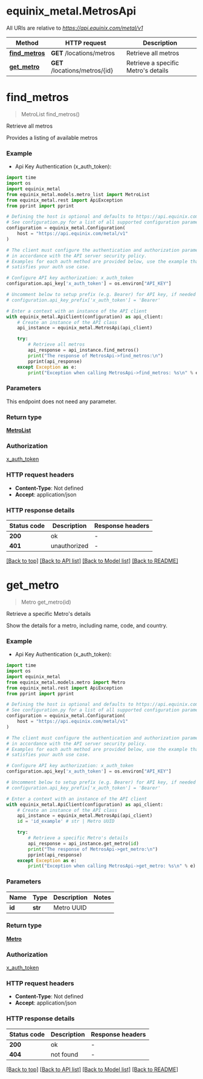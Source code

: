 # equinix_metal.MetrosApi

All URIs are relative to *https://api.equinix.com/metal/v1*

Method | HTTP request | Description
------------- | ------------- | -------------
[**find_metros**](MetrosApi.md#find_metros) | **GET** /locations/metros | Retrieve all metros
[**get_metro**](MetrosApi.md#get_metro) | **GET** /locations/metros/{id} | Retrieve a specific Metro&#39;s details


# **find_metros**
> MetroList find_metros()

Retrieve all metros

Provides a listing of available metros

### Example

* Api Key Authentication (x_auth_token):
```python
import time
import os
import equinix_metal
from equinix_metal.models.metro_list import MetroList
from equinix_metal.rest import ApiException
from pprint import pprint

# Defining the host is optional and defaults to https://api.equinix.com/metal/v1
# See configuration.py for a list of all supported configuration parameters.
configuration = equinix_metal.Configuration(
    host = "https://api.equinix.com/metal/v1"
)

# The client must configure the authentication and authorization parameters
# in accordance with the API server security policy.
# Examples for each auth method are provided below, use the example that
# satisfies your auth use case.

# Configure API key authorization: x_auth_token
configuration.api_key['x_auth_token'] = os.environ["API_KEY"]

# Uncomment below to setup prefix (e.g. Bearer) for API key, if needed
# configuration.api_key_prefix['x_auth_token'] = 'Bearer'

# Enter a context with an instance of the API client
with equinix_metal.ApiClient(configuration) as api_client:
    # Create an instance of the API class
    api_instance = equinix_metal.MetrosApi(api_client)

    try:
        # Retrieve all metros
        api_response = api_instance.find_metros()
        print("The response of MetrosApi->find_metros:\n")
        pprint(api_response)
    except Exception as e:
        print("Exception when calling MetrosApi->find_metros: %s\n" % e)
```



### Parameters
This endpoint does not need any parameter.

### Return type

[**MetroList**](MetroList.md)

### Authorization

[x_auth_token](../README.md#x_auth_token)

### HTTP request headers

 - **Content-Type**: Not defined
 - **Accept**: application/json

### HTTP response details
| Status code | Description | Response headers |
|-------------|-------------|------------------|
**200** | ok |  -  |
**401** | unauthorized |  -  |

[[Back to top]](#) [[Back to API list]](../README.md#documentation-for-api-endpoints) [[Back to Model list]](../README.md#documentation-for-models) [[Back to README]](../README.md)

# **get_metro**
> Metro get_metro(id)

Retrieve a specific Metro's details

Show the details for a metro, including name, code, and country.

### Example

* Api Key Authentication (x_auth_token):
```python
import time
import os
import equinix_metal
from equinix_metal.models.metro import Metro
from equinix_metal.rest import ApiException
from pprint import pprint

# Defining the host is optional and defaults to https://api.equinix.com/metal/v1
# See configuration.py for a list of all supported configuration parameters.
configuration = equinix_metal.Configuration(
    host = "https://api.equinix.com/metal/v1"
)

# The client must configure the authentication and authorization parameters
# in accordance with the API server security policy.
# Examples for each auth method are provided below, use the example that
# satisfies your auth use case.

# Configure API key authorization: x_auth_token
configuration.api_key['x_auth_token'] = os.environ["API_KEY"]

# Uncomment below to setup prefix (e.g. Bearer) for API key, if needed
# configuration.api_key_prefix['x_auth_token'] = 'Bearer'

# Enter a context with an instance of the API client
with equinix_metal.ApiClient(configuration) as api_client:
    # Create an instance of the API class
    api_instance = equinix_metal.MetrosApi(api_client)
    id = 'id_example' # str | Metro UUID

    try:
        # Retrieve a specific Metro's details
        api_response = api_instance.get_metro(id)
        print("The response of MetrosApi->get_metro:\n")
        pprint(api_response)
    except Exception as e:
        print("Exception when calling MetrosApi->get_metro: %s\n" % e)
```



### Parameters

Name | Type | Description  | Notes
------------- | ------------- | ------------- | -------------
 **id** | **str**| Metro UUID | 

### Return type

[**Metro**](Metro.md)

### Authorization

[x_auth_token](../README.md#x_auth_token)

### HTTP request headers

 - **Content-Type**: Not defined
 - **Accept**: application/json

### HTTP response details
| Status code | Description | Response headers |
|-------------|-------------|------------------|
**200** | ok |  -  |
**404** | not found |  -  |

[[Back to top]](#) [[Back to API list]](../README.md#documentation-for-api-endpoints) [[Back to Model list]](../README.md#documentation-for-models) [[Back to README]](../README.md)

